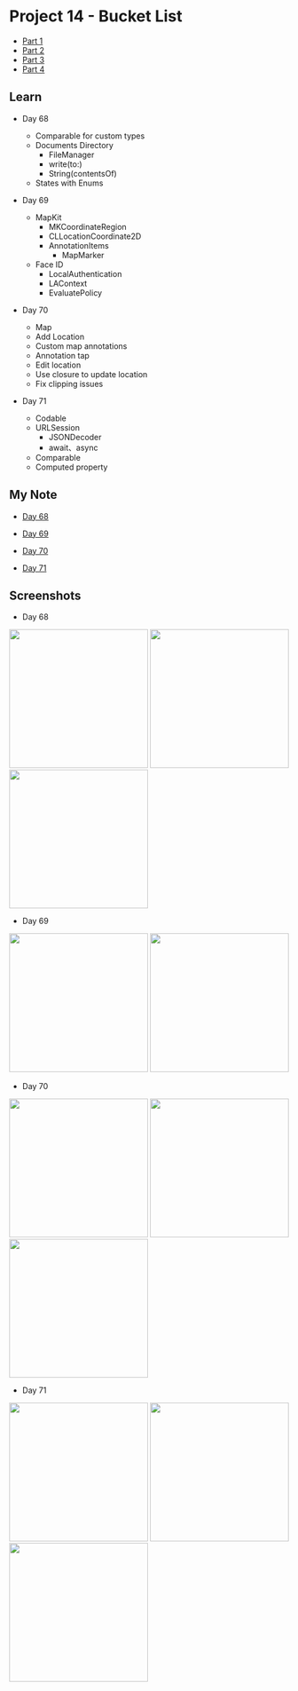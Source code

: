 # Project 14 - Bucket List

- [Part 1](https://www.hackingwithswift.com/100/swiftui/68)
- [Part 2](https://www.hackingwithswift.com/100/swiftui/69)
- [Part 3](https://www.hackingwithswift.com/100/swiftui/70)
- [Part 4](https://www.hackingwithswift.com/100/swiftui/71)

## **Learn**

- Day 68 
    - Comparable for custom types
    - Documents Directory
        - FileManager
        - write(to:)
        - String(contentsOf)
    - States with Enums
  
- Day 69
    - MapKit
        - MKCoordinateRegion
        - CLLocationCoordinate2D
        - AnnotationItems
            - MapMarker
    - Face ID
        - LocalAuthentication
        - LAContext
        - EvaluatePolicy
  
- Day 70
    - Map
    - Add Location
    - Custom map annotations
    - Annotation tap
    - Edit location
    - Use closure to update location
    - Fix clipping issues
  
- Day 71
    - Codable
    - URLSession
        - JSONDecoder
        - await、async
    - Comparable
    - Computed property
    
## **My Note**

- [Day 68](https://hsiangdev.notion.site/Day-68-Project-14-Part-1-Bucket-List-100DaysOfSwiftUI-9e878ae63a4f4ad2a95367ff8eba166d?pvs=4)
  
- [Day 69](https://hsiangdev.notion.site/Day-69-Project-14-Part-2-Bucket-List-100DaysOfSwiftUI-b89d56a5391c45d995803a966408df62?pvs=4)
  
- [Day 70](https://hsiangdev.notion.site/Day-70-Project-14-Part-3-Bucket-List-100DaysOfSwiftUI-a20974860d4f4fb1a83eaa17c304246a?pvs=4)
  
- [Day 71](https://hsiangdev.notion.site/Day-71-Project-14-Part-4-Bucket-List-100DaysOfSwiftUI-08b7216428a24731bebe536cd1becf05?pvs=4)

## Screenshots

- Day 68

<div>
    <img src="Screenshots/day68-practise-1.png" width="250">
    <img src="Screenshots/day68-practise-2.png" width="250">
    <img src="Screenshots/day68-practise-3.png" width="250">
</div>
  
- Day 69

<div>
    <img src="Screenshots/day69-practise-1.png" width="250">
    <img src="Screenshots/day69-practise-2.png" width="250">
</div>
  
- Day 70

<div>
    <img src="Screenshots/day70-Bucketlist-1.png" width="250">
    <img src="Screenshots/day70-Bucketlist-2.png" width="250">
    <img src="Screenshots/day70-Bucketlist-3.png" width="250">
</div>

- Day 71

<div>
    <img src="Screenshots/day71-Bucketlist-1.png" width="250">
    <img src="Screenshots/day71-Bucketlist-2.png" width="250">
    <img src="Screenshots/day71-Bucketlist-3.png" width="250">
</div>
  
